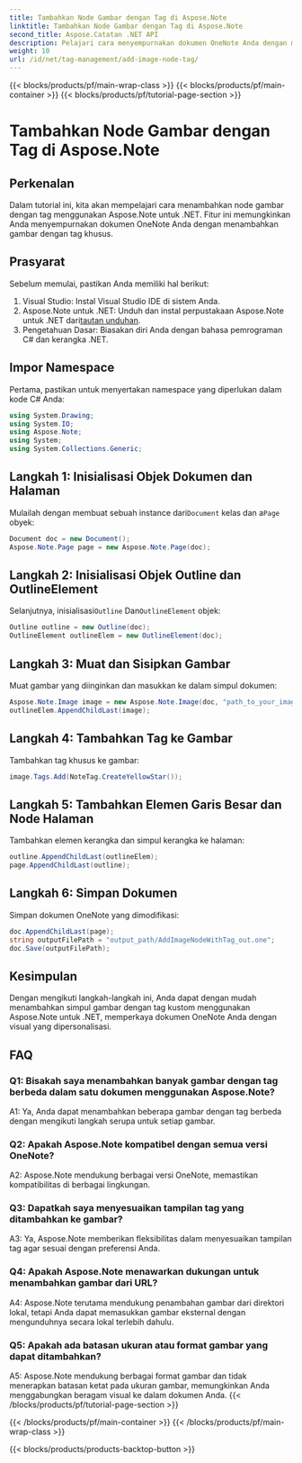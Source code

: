 ```yaml
---
title: Tambahkan Node Gambar dengan Tag di Aspose.Note
linktitle: Tambahkan Node Gambar dengan Tag di Aspose.Note
second_title: Aspose.Catatan .NET API
description: Pelajari cara menyempurnakan dokumen OneNote Anda dengan menambahkan gambar dengan tag kustom menggunakan Aspose.Note untuk .NET.
weight: 10
url: /id/net/tag-management/add-image-node-tag/
---
```


{{< blocks/products/pf/main-wrap-class >}}
{{< blocks/products/pf/main-container >}}
{{< blocks/products/pf/tutorial-page-section >}}

# Tambahkan Node Gambar dengan Tag di Aspose.Note

## Perkenalan

Dalam tutorial ini, kita akan mempelajari cara menambahkan node gambar dengan tag menggunakan Aspose.Note untuk .NET. Fitur ini memungkinkan Anda menyempurnakan dokumen OneNote Anda dengan menambahkan gambar dengan tag khusus.

## Prasyarat

Sebelum memulai, pastikan Anda memiliki hal berikut:

1. Visual Studio: Instal Visual Studio IDE di sistem Anda.
2.  Aspose.Note untuk .NET: Unduh dan instal perpustakaan Aspose.Note untuk .NET dari[tautan unduhan](https://releases.aspose.com/note/net/).
3. Pengetahuan Dasar: Biasakan diri Anda dengan bahasa pemrograman C# dan kerangka .NET.

## Impor Namespace

Pertama, pastikan untuk menyertakan namespace yang diperlukan dalam kode C# Anda:

```csharp
using System.Drawing;
using System.IO;
using Aspose.Note;
using System;
using System.Collections.Generic;
```

## Langkah 1: Inisialisasi Objek Dokumen dan Halaman

 Mulailah dengan membuat sebuah instance dari`Document` kelas dan a`Page` obyek:

```csharp
Document doc = new Document();
Aspose.Note.Page page = new Aspose.Note.Page(doc);
```

## Langkah 2: Inisialisasi Objek Outline dan OutlineElement

 Selanjutnya, inisialisasi`Outline` Dan`OutlineElement` objek:

```csharp
Outline outline = new Outline(doc);
OutlineElement outlineElem = new OutlineElement(doc);
```

## Langkah 3: Muat dan Sisipkan Gambar

Muat gambar yang diinginkan dan masukkan ke dalam simpul dokumen:

```csharp
Aspose.Note.Image image = new Aspose.Note.Image(doc, "path_to_your_image.jpg");
outlineElem.AppendChildLast(image);
```

## Langkah 4: Tambahkan Tag ke Gambar

Tambahkan tag khusus ke gambar:

```csharp
image.Tags.Add(NoteTag.CreateYellowStar());
```

## Langkah 5: Tambahkan Elemen Garis Besar dan Node Halaman

Tambahkan elemen kerangka dan simpul kerangka ke halaman:

```csharp
outline.AppendChildLast(outlineElem);
page.AppendChildLast(outline);
```

## Langkah 6: Simpan Dokumen

Simpan dokumen OneNote yang dimodifikasi:

```csharp
doc.AppendChildLast(page);
string outputFilePath = "output_path/AddImageNodeWithTag_out.one";
doc.Save(outputFilePath);
```

## Kesimpulan

Dengan mengikuti langkah-langkah ini, Anda dapat dengan mudah menambahkan simpul gambar dengan tag kustom menggunakan Aspose.Note untuk .NET, memperkaya dokumen OneNote Anda dengan visual yang dipersonalisasi.

## FAQ

### Q1: Bisakah saya menambahkan banyak gambar dengan tag berbeda dalam satu dokumen menggunakan Aspose.Note?

A1: Ya, Anda dapat menambahkan beberapa gambar dengan tag berbeda dengan mengikuti langkah serupa untuk setiap gambar.

### Q2: Apakah Aspose.Note kompatibel dengan semua versi OneNote?

A2: Aspose.Note mendukung berbagai versi OneNote, memastikan kompatibilitas di berbagai lingkungan.

### Q3: Dapatkah saya menyesuaikan tampilan tag yang ditambahkan ke gambar?

A3: Ya, Aspose.Note memberikan fleksibilitas dalam menyesuaikan tampilan tag agar sesuai dengan preferensi Anda.

### Q4: Apakah Aspose.Note menawarkan dukungan untuk menambahkan gambar dari URL?

A4: Aspose.Note terutama mendukung penambahan gambar dari direktori lokal, tetapi Anda dapat memasukkan gambar eksternal dengan mengunduhnya secara lokal terlebih dahulu.

### Q5: Apakah ada batasan ukuran atau format gambar yang dapat ditambahkan?

A5: Aspose.Note mendukung berbagai format gambar dan tidak menerapkan batasan ketat pada ukuran gambar, memungkinkan Anda menggabungkan beragam visual ke dalam dokumen Anda.
{{< /blocks/products/pf/tutorial-page-section >}}

{{< /blocks/products/pf/main-container >}}
{{< /blocks/products/pf/main-wrap-class >}}

{{< blocks/products/products-backtop-button >}}
